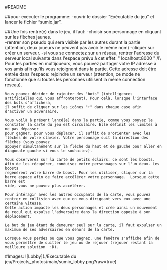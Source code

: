 #README

##pour executer le programme:
	-ouvrir le dossier "Exécutable du jeu” et lancer le fichier “sumio.jar”.

##Une fois rentré(e) dans le jeu, il faut:
	-choisir son personnage en cliquant sur les flèches jaunes.  
	-rentrer son pseudo qui sera visible par les autres durant la partie (attention, deux joueurs ne peuvent pas avoir le même nom)
	-cliquer sur créer un serveur.
	-si vous se connectez sur un réseau, rentrer l'adresse du serveur local suivante dans l'espace prévu à cet effet: " localhost:8000 " 
/!\ Pour les parties en multijoueurs, vous pouvez partager votre IP adresse à vos amis afin qu'ils vous rejoignent dans la partie. Cette adresse doit être entrée dans 
    l'espace: rejoindre un serveur (attention, ce mode ne fonctionne que si toutes les personnes utilisent la même connection réseau). 
     
	
	Vous pouvez décider de rajouter des "bots" (intelligences artificielles qui vous affronteront). Pour celà, lorsque l'interface des bots s'affichera, 
	il suffit de cliquer sur les icônes "+" dans chaque case afin d'activer un adversaire. 

	Vous voilà à présent lancé(e) dans la partie, comme vous pouvez le constater la carte du jeu est circulaire. Elle définit les limites à ne pas dépasser 
	pour gagner. pour vous déplacer, il suffit de s'orienter avec les flèches de votre clavier. Votre personnage suit la direction des flèches (vous pouvez 
	appuyer simultanément sur la flèche du haut et de gauche pour aller en diagonale gauche si vous le souhaitez).
	
	Vous observerez sur la carte de petits éclairs: ce sont les boosts. Afin de les récupérer, conduisez votre personnages sur l'un deux. Les boosts 
	regénèrent votre barre de boost. Pour les utiliser, cliquer sur la barre espace afin de faire accélérer votre personnage.  Lorsque cette barre est 	
	vide, vous ne pouvez plus accélérer. 

	Pour intéragir avec les autres occupants de la carte, vous pouvez rentrer en collision avec eux en vous dirigeant vers eux avec une certaine vitesse. 
	Cette action impacte les deux personnages et crée ainsi un mouvement de recul qui expulse l'adversaire dans la direction opposée à son déplacement. 

	Le but du jeu étant de demeurer seul sur la carte, il faut expulser un maximum de ses adversaires en dehors de la carte. 

	Lorsque vous perdez ou que vous gagnez, une fenêtre s'affiche afin de vous permettre de quitter le jeu ou de rejouer (rejouer restant la meilleure solution  :D).

#Images:
	![Lobby](./Executable du jeu/Projects_photos/main/sumio_lobby.png?raw=true)
